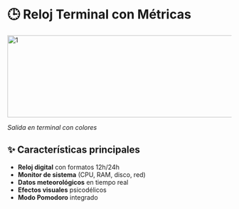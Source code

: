 
# 🕒 Reloj Terminal con Métricas

<img width="742" height="184" alt="1" src="https://github.com/user-attachments/assets/a633f097-60e5-4ee9-90bc-b334ae2bc8fa" />


*Salida en terminal con colores*

## ✨ Características principales
- **Reloj digital** con formatos 12h/24h
- **Monitor de sistema** (CPU, RAM, disco, red)
- **Datos meteorológicos** en tiempo real
- **Efectos visuales** psicodélicos
- **Modo Pomodoro** integrado

